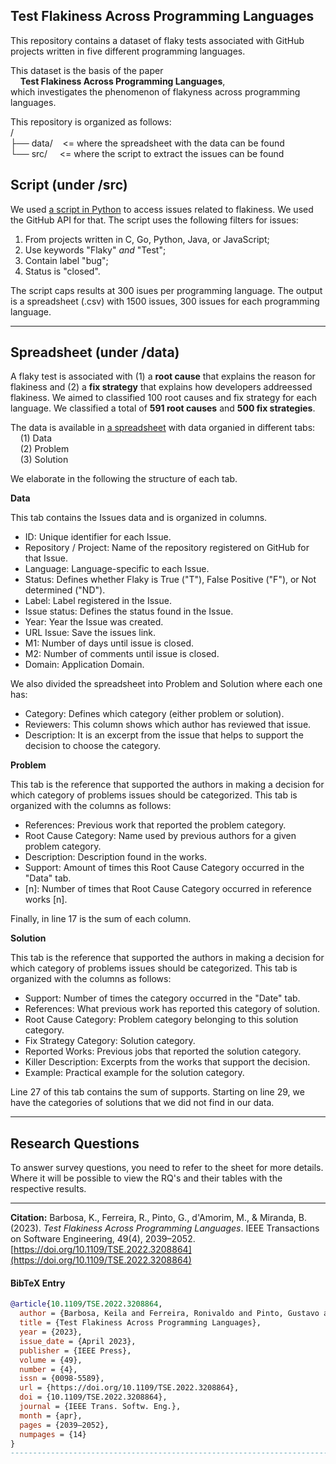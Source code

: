 ## Test Flakiness Across Programming Languages

This repository contains a dataset of flaky tests associated with GitHub projects written in five different programming languages.

This dataset is the basis of the paper<br> 
&nbsp;&nbsp;&nbsp;&nbsp;**Test Flakiness Across Programming Languages**,<br>
which investigates the phenomenon of flakyness across programming languages.

This repository is organized as follows:<br>
/<br>
├── data/&nbsp;&nbsp;&nbsp;&nbsp;<= where the spreadsheet with the data can be found<br>
└── src/&nbsp;&nbsp;&nbsp;&nbsp;&nbsp;<= where the script to extract the issues can be found<br>

## Script (under /src)

We used [a script in Python](https://github.com/Test-Flaky/Flakiness/blob/main/src/Script-flakiness.py) to access issues related to flakiness. We used the GitHub API for that. The script uses the following filters for issues:

1. From projects written in C, Go, Python, Java, or JavaScript;
2. Use keywords "Flaky" *and* "Test";
3. Contain label "bug";
4. Status is "closed".

The script caps results at 300 isues per programming language. The output is a spreadsheet (.csv) with 1500 issues, 300 issues for each programming language.

-------------------------------------------------------------------------------------------------------------------------------------------------------

## Spreadsheet (under /data)

<!---
This dataset is categorized into causes and the Flaky test solution is stored [here](https://github.com/Test-Flaky/ICSE22/tree/main/data).
These Root Cause involved a total of 421 open source GitHub projects written primarily in four programming languages: C, Go, Java, JavaScript and Python.
--->

<!---
The anonymous dataset contains 1.500 issues which were extracted from projects stored on GitHub through the Script.
--->

A flaky test is associated with (1) a **root cause** that explains the reason for flakiness and (2) a **fix strategy** that explains how developers addreessed flakiness. We aimed to classified 100 root causes and fix strategy for each language. We classified a total of **591 root causes** and **500 fix strategies**.

The data is available in [a spreadsheet](https://github.com/Test-Flaky/ICSE22/blob/main/data/DataBase_GitHub.xlsx) with data organied in different tabs:<br>
&nbsp;&nbsp;&nbsp;&nbsp;(1) Data<br>
&nbsp;&nbsp;&nbsp;&nbsp;(2) Problem<br>
&nbsp;&nbsp;&nbsp;&nbsp;(3) Solution<br>
  
We elaborate in the following the structure of each tab.

**Data**

This tab contains the Issues data and is organized in columns.

* ID: Unique identifier for each Issue.
* Repository / Project: Name of the repository registered on GitHub for that Issue.
* Language: Language-specific to each Issue.
* Status: Defines whether Flaky is True ("T"), False Positive ("F"), or Not determined ("ND").
* Label: Label registered in the Issue.
* Issue status: Defines the status found in the Issue.
* Year: Year the Issue was created.
* URL Issue: Save the issues link.
* M1: Number of days until issue is closed.
* M2: Number of comments until issue is closed.
* Domain: Application Domain.

We also divided the spreadsheet into Problem and Solution where each one has:
* Category: Defines which category (either problem or solution).
* Reviewers: This column shows which author has reviewed that issue.
* Description: It is an excerpt from the issue that helps to support the decision to choose the category.

**Problem**

This tab is the reference that supported the authors in making a decision for which category of problems issues should be categorized.
This tab is organized with the columns as follows:
* References: Previous work that reported the problem category.
* Root Cause Category: Name used by previous authors for a given problem category.
* Description: Description found in the works.
* Support: Amount of times this Root Cause Category occurred in the "Data" tab.
* [n]: Number of times that Root Cause Category occurred in reference works [n].

Finally, in line 17 is the sum of each column.

**Solution**

This tab is the reference that supported the authors in making a decision for which category of problems issues should be categorized.
This tab is organized with the columns as follows:

* Support: Number of times the category occurred in the "Date" tab.
* References: What previous work has reported this category of solution.
* Root Cause Category: Problem category belonging to this solution category.
* Fix Strategy Category: Solution category.
* Reported Works: Previous jobs that reported the solution category.
* Killer Description: Excerpts from the works that support the decision.
* Example: Practical example for the solution category.

Line 27 of this tab contains the sum of supports.
Starting on line 29, we have the categories of solutions that we did not find in our data.

-------------------------------------------------------------------------------------------------------------------------------------------------------
## Research Questions

To answer survey questions, you need to refer to the sheet for more details. Where it will be possible to view the RQ's and their tables with the respective results.

-------------------------------------------------------------------------------------------------------------------------------------------------------
**Citation:**
Barbosa, K., Ferreira, R., Pinto, G., d'Amorim, M., & Miranda, B. (2023). *Test Flakiness Across Programming Languages*. IEEE Transactions on Software Engineering, 49(4), 2039–2052. [https://doi.org/10.1109/TSE.2022.3208864](https://doi.org/10.1109/TSE.2022.3208864)

#### BibTeX Entry

```bibtex
@article{10.1109/TSE.2022.3208864,
  author = {Barbosa, Keila and Ferreira, Ronivaldo and Pinto, Gustavo and d'Amorim, Marcelo and Miranda, Breno},
  title = {Test Flakiness Across Programming Languages},
  year = {2023},
  issue_date = {April 2023},
  publisher = {IEEE Press},
  volume = {49},
  number = {4},
  issn = {0098-5589},
  url = {https://doi.org/10.1109/TSE.2022.3208864},
  doi = {10.1109/TSE.2022.3208864},
  journal = {IEEE Trans. Softw. Eng.},
  month = {apr},
  pages = {2039–2052},
  numpages = {14}
}
-------------------------------------------------------------------------------------------------------------------------------------------------------
